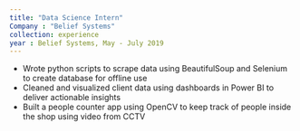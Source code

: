 ```yaml
---
title: "Data Science Intern"
Company : "Belief Systems"
collection: experience
year : Belief Systems, May - July 2019
---
```


- Wrote python scripts to scrape data using BeautifulSoup and Selenium to create database for offline use
- Cleaned and visualized client data using dashboards in Power BI to deliver actionable insights
- Built a people counter app using OpenCV to keep track of people inside the shop using video from CCTV
